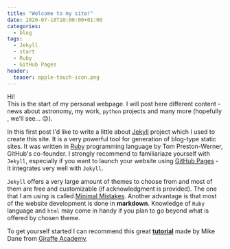 ```yaml
---
title: "Welcome to my site!"
date: 2020-07-18T10:00:00+01:00
categories:
  - blog
tags:
  - Jekyll
  - start
  - Ruby
  - GitHub Pages
header:
  teaser: apple-touch-icon.png
---
```


Hi!<br>
This is the start of my personal webpage. I will post here different content - news about astronomy, my work, `python` projects and many more (hopefully , we'll see... :wink:).

In this first post I'd like to write a little about [Jekyll][jekyll-home] project which I used to create this site. It is a very powerful tool for generation of blog-type static sites. It was written in [Ruby][ruby-home] programming language by Tom Preston-Werner, GitHub's co-founder. I strongly recommend to familiariaze yourself with `Jekyll`, especially if you want to launch your website using [GitHub Pages][gh-pages] - it integrates very well with `Jekyll`.

`Jekyll` offers a very large amount of themes to choose from and most of them are free and customizable (if acknowledgment is provided). The one that I am using is called [Minimal Mistakes][mmistakes]. Another advantage is that most of the website development is done in __markdown__. Knowledge of `Ruby` language and `html` may come in handy if you plan to go beyond what is offered by chosen theme. 

To get yourself started I can recommend this great [__tutorial__][jekyll-tut] made by Mike Dane from [Giraffe Academy][mike-dane].


[jekyll-home]: https://jekyllrb.com/
[ruby-home]:   https://www.ruby-lang.org/pl/
[gh-pages]: https://pages.github.com
[mmistakes]: https://mademistakes.com/work/minimal-mistakes-jekyll-theme/
[jekyll-tut]: https://youtu.be/T1itpPvFWHI
[mike-dane]: https://www.mikedane.com
